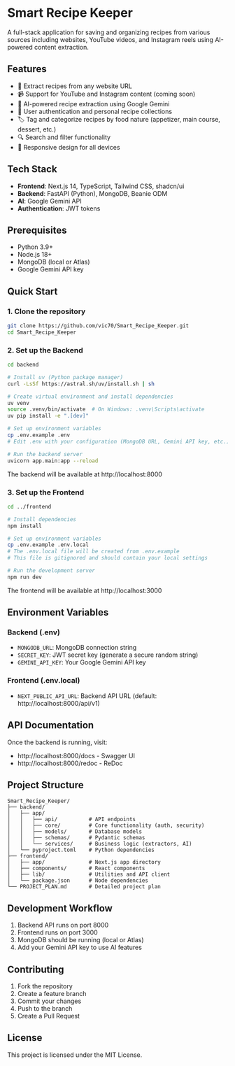 # Smart Recipe Keeper

A full-stack application for saving and organizing recipes from various sources including websites, YouTube videos, and Instagram reels using AI-powered content extraction.

## Features

- 🔗 Extract recipes from any website URL
- 📹 Support for YouTube and Instagram content (coming soon)
- 🤖 AI-powered recipe extraction using Google Gemini
- 👤 User authentication and personal recipe collections
- 🏷️ Tag and categorize recipes by food nature (appetizer, main course, dessert, etc.)
- 🔍 Search and filter functionality
- 📱 Responsive design for all devices

## Tech Stack

- **Frontend**: Next.js 14, TypeScript, Tailwind CSS, shadcn/ui
- **Backend**: FastAPI (Python), MongoDB, Beanie ODM
- **AI**: Google Gemini API
- **Authentication**: JWT tokens

## Prerequisites

- Python 3.9+
- Node.js 18+
- MongoDB (local or Atlas)
- Google Gemini API key

## Quick Start

### 1. Clone the repository
```bash
git clone https://github.com/vic70/Smart_Recipe_Keeper.git
cd Smart_Recipe_Keeper
```

### 2. Set up the Backend

```bash
cd backend

# Install uv (Python package manager)
curl -LsSf https://astral.sh/uv/install.sh | sh

# Create virtual environment and install dependencies
uv venv
source .venv/bin/activate  # On Windows: .venv\Scripts\activate
uv pip install -e ".[dev]"

# Set up environment variables
cp .env.example .env
# Edit .env with your configuration (MongoDB URL, Gemini API key, etc.)

# Run the backend server
uvicorn app.main:app --reload
```

The backend will be available at http://localhost:8000

### 3. Set up the Frontend

```bash
cd ../frontend

# Install dependencies
npm install

# Set up environment variables
cp .env.example .env.local
# The .env.local file will be created from .env.example
# This file is gitignored and should contain your local settings

# Run the development server
npm run dev
```

The frontend will be available at http://localhost:3000

## Environment Variables

### Backend (.env)
- `MONGODB_URL`: MongoDB connection string
- `SECRET_KEY`: JWT secret key (generate a secure random string)
- `GEMINI_API_KEY`: Your Google Gemini API key

### Frontend (.env.local)
- `NEXT_PUBLIC_API_URL`: Backend API URL (default: http://localhost:8000/api/v1)

## API Documentation

Once the backend is running, visit:
- http://localhost:8000/docs - Swagger UI
- http://localhost:8000/redoc - ReDoc

## Project Structure

```
Smart_Recipe_Keeper/
├── backend/
│   ├── app/
│   │   ├── api/          # API endpoints
│   │   ├── core/         # Core functionality (auth, security)
│   │   ├── models/       # Database models
│   │   ├── schemas/      # Pydantic schemas
│   │   └── services/     # Business logic (extractors, AI)
│   └── pyproject.toml    # Python dependencies
├── frontend/
│   ├── app/              # Next.js app directory
│   ├── components/       # React components
│   ├── lib/              # Utilities and API client
│   └── package.json      # Node dependencies
└── PROJECT_PLAN.md       # Detailed project plan
```

## Development Workflow

1. Backend API runs on port 8000
2. Frontend runs on port 3000
3. MongoDB should be running (local or Atlas)
4. Add your Gemini API key to use AI features

## Contributing

1. Fork the repository
2. Create a feature branch
3. Commit your changes
4. Push to the branch
5. Create a Pull Request

## License

This project is licensed under the MIT License.